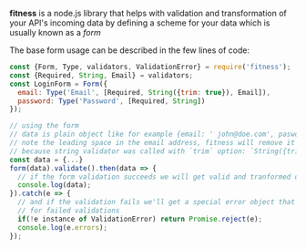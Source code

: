 __fitness__ is a node.js library that helps with validation and transformation of your API's incoming data by defining a scheme for your data which is usually known as a _form_

The base form usage can be described in the few lines of code:

```javascript
const {Form, Type, validators, ValidationError} = require('fitness');
const {Required, String, Email} = validators;
const LoginForm = Form({
  email: Type('Email', [Required, String({trim: true}), Email]),
  password: Type('Password', [Required, String])
});

// using the form
// data is plain object like for example {email: ' john@doe.com', pasword:'qwerty'}
// note the leading space in the email address, fitness will remove it in the validation result
// because string validator was called with `trim` option: `String({trim: true})` 
const data = {...}
form(data).validate().then(data => {
  // if the form validation succeeds we will get valid and tranformed data here   
  console.log(data);	
}).catch(e => {
  // and if the validation fails we'll get a special error object that contains all errors
  // for failed validations    
  if(!e instance of ValidationError) return Promise.reject(e);  
  console.log(e.errors);	
});
```